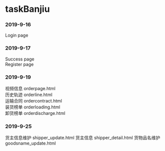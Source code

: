 # taskBanjiu

### 2019-9-16
  Login page
### 2019-9-17
  Success page<br/>
  Register page

### 2019-9-19
  视频信息 orderpage.html<br/>
  历史轨迹 orderline.html<br/>
  运输合同 ordercontract.html<br/>
  装货榜单 orderloading.html<br/>
  卸货榜单 orderdischarge.html<br/>
  
### 2019-9-25 
  货主信息维护 shipper_update.html
  货主信息 shipper_detail.html
  货物品名维护 goodsname_update.html